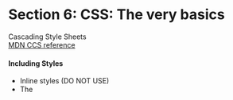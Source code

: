 # Section 6: CSS: The very basics
Cascading Style Sheets <br>
[MDN CCS reference](https://developer.mozilla.org/en-US/docs/Web/CSS/Reference)

#### Including Styles
- Inline styles (DO NOT USE)
- The <Style> element (MEH)
- External stylesheet (RECOMMENDED)
  ```html
  <link rel="stylesheet" href="my_styles.css">
  ```

#### Basic 
```css
selector {
  property: value;  
}
```
